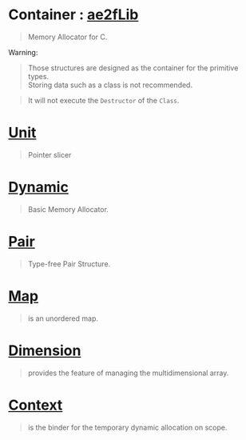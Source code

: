 # Container : [ae2fLib](https://github.com/yuisanae2f/ae2fLib)
> Memory Allocator for C.

Warning:
> Those structures are designed as the container for the primitive types.  
> Storing data such as a class is not recommended.  

> It will not execute the `Destructor` of the `Class`.

# [Unit](./include/ae2fLib/Container/Unit.md)
> Pointer slicer

# [Dynamic](./include/ae2fLib/Container/Dynamic.md)
> Basic Memory Allocator.

# [Pair](./include/ae2fLib/Container/Pair.md)
> Type-free Pair Structure.

# [Map](./include/ae2fLib/Container/Map.md)
> is an unordered map.

# [Dimension](./include/ae2fLib/Container/Dimension.md)
> provides the feature of managing the multidimensional array.

# [Context](./include/ae2fLib/Container/Context.md)
> is the binder for the temporary dynamic allocation on scope.